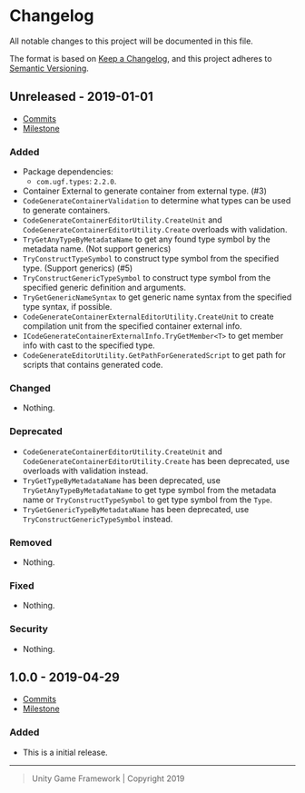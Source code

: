 # Changelog
All notable changes to this project will be documented in this file.

The format is based on [Keep a Changelog](https://keepachangelog.com/en/1.0.0/),
and this project adheres to [Semantic Versioning](https://semver.org/spec/v2.0.0.html).

## Unreleased - 2019-01-01
- [Commits](https://github.com/unity-game-framework/ugf-code-generate/compare/0.0.0...0.0.0)
- [Milestone](https://github.com/unity-game-framework/ugf-code-generate/milestone/0?closed=1)

### Added
- Package dependencies:
    - `com.ugf.types`: `2.2.0`.
- Container External to generate container from external type. (#3)
- `CodeGenerateContainerValidation` to determine what types can be used to generate containers.
- `CodeGenerateContainerEditorUtility.CreateUnit` and `CodeGenerateContainerEditorUtility.Create` overloads with validation.
- `TryGetAnyTypeByMetadataName` to get any found type symbol by the metadata name. (Not support generics)
- `TryConstructTypeSymbol` to construct type symbol from the specified type. (Support generics) (#5)
- `TryConstructGenericTypeSymbol` to construct type symbol from the specified generic definition and arguments.
- `TryGetGenericNameSyntax` to get generic name syntax from the specified type syntax, if possible.
- `CodeGenerateContainerExternalEditorUtility.CreateUnit` to create compilation unit from the specified container external info.
- `ICodeGenerateContainerExternalInfo.TryGetMember<T>` to get member info with cast to the specified type.
- `CodeGenerateEditorUtility.GetPathForGeneratedScript` to get path for scripts that contains generated code.

### Changed
- Nothing.

### Deprecated
- `CodeGenerateContainerEditorUtility.CreateUnit` and `CodeGenerateContainerEditorUtility.Create` has been deprecated, use overloads with validation instead.
- `TryGetTypeByMetadataName` has been deprecated, use `TryGetAnyTypeByMetadataName` to get type symbol from the metadata name or `TryConstructTypeSymbol` to get type symbol from the `Type`.
- `TryGetGenericTypeByMetadataName` has been deprecated, use `TryConstructGenericTypeSymbol` instead.

### Removed
- Nothing.

### Fixed
- Nothing.

### Security
- Nothing.

## 1.0.0 - 2019-04-29
- [Commits](https://github.com/unity-game-framework/ugf-code-generate/compare/34b7eb2...1.0.0)
- [Milestone](https://github.com/unity-game-framework/ugf-code-generate/milestone/1?closed=1)

### Added
- This is a initial release.

---
> Unity Game Framework | Copyright 2019

